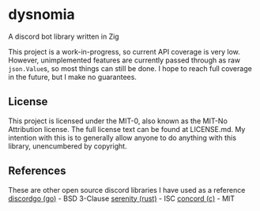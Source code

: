 # dysnomia
A discord bot library written in Zig

This project is a work-in-progress, so current API coverage is very low. However,
unimplemented features are currently passed through as raw `json.Value`s, so most
things can still be done. I hope to reach full coverage in the future, but I make
no guarantees.

## License
This project is licensed under the MIT-0, also known as the MIT-No Attribution license.
The full license text can be found at LICENSE.md. My intention with this is to generally
allow anyone to do anything with this library, unencumbered by copyright.

## References
These are other open source discord libraries I have used as a reference
[discordgo (go)](https://github.com/bwmarrin/discordgo) - BSD 3-Clause
[serenity (rust)](https://github.com/serenity-rs/serenity) - ISC
[concord (c)](https://github.com/Cogmasters/concord) - MIT
